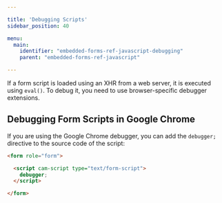 ```yaml
---

title: 'Debugging Scripts'
sidebar_position: 40

menu:
  main:
    identifier: "embedded-forms-ref-javascript-debugging"
    parent: "embedded-forms-ref-javascript"

---
```


If a form script is loaded using an XHR from a web server, it is executed using `eval()`. 
To debug it, you need to use browser-specific debugger extensions.


## Debugging Form Scripts in Google Chrome

If you are using the Google Chrome debugger, you can add the `debugger;` directive to the source
code of the script:

```html
<form role="form">

  <script cam-script type="text/form-script">
    debugger;
  </script>

</form>
```

